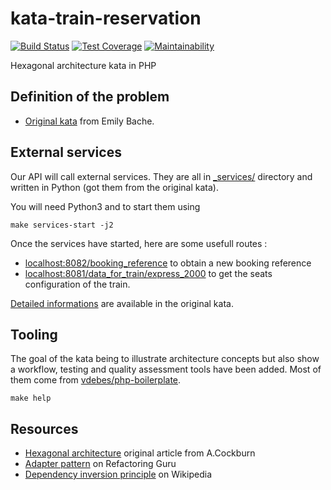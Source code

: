 # kata-train-reservation
[![Build Status](https://api.travis-ci.org/vdebes/kata-train-reservation.svg?branch=master)](https://travis-ci.org/vdebes/kata-train-reservation)
[![Test Coverage](https://api.codeclimate.com/v1/badges/d3212371239a59fae1e4/test_coverage)](https://codeclimate.com/github/vdebes/kata-train-reservation/test_coverage)
[![Maintainability](https://api.codeclimate.com/v1/badges/d3212371239a59fae1e4/maintainability)](https://codeclimate.com/github/vdebes/kata-train-reservation/maintainability)

Hexagonal architecture kata in PHP

## Definition of the problem
* [Original kata](https://github.com/emilybache/KataTrainReservation) from Emily Bache.

## External services
Our API will call external services. They are all in [_services/](/_services) directory and written in Python 
(got them from the original kata).

You will need Python3 and to start them using 
```
make services-start -j2
``` 

Once the services have started, here are some usefull routes :
* [localhost:8082/booking_reference](http://localhost:8082/booking_reference) to obtain a new booking reference
* [localhost:8081/data_for_train/express_2000](http://localhost:8081/data_for_train/express_2000) to get the seats 
configuration of the train.

[Detailed informations](https://github.com/emilybache/KataTrainReservation#booking-reference-service) are available in 
the original kata.

## Tooling
The goal of the kata being to illustrate architecture concepts but also show a workflow, testing and quality assessment 
tools have been added. Most of them come from [vdebes/php-boilerplate](https://github.com/vdebes/php-boilerplate). 

```
make help
```

## Resources
* [Hexagonal architecture](https://alistair.cockburn.us/hexagonal-architecture/) original article from A.Cockburn
* [Adapter pattern](https://refactoring.guru/design-patterns/adapter) on Refactoring Guru
* [Dependency inversion principle](https://en.wikipedia.org/wiki/Dependency_inversion_principle) on Wikipedia
